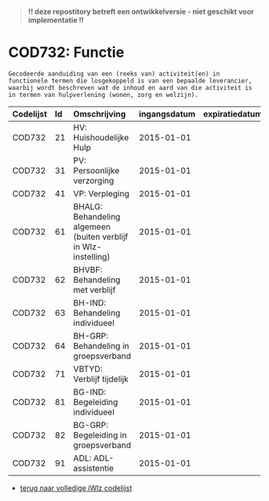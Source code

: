 > **!! deze repostitory betreft een ontwikkelversie - niet geschikt voor implementatie !!**	
# COD732: Functie	
	Gecodeerde aanduiding van een (reeks van) activiteit(en) in functionele termen die losgekoppeld is van een bepaalde leverancier, waarbij wordt beschreven wat de inhoud en aard van die activiteit is in termen van hulpverlening (wonen, zorg en welzijn).	
|Codelijst|Id|Omschrijving|ingangsdatum|expiratiedatum|mutatiedatum|mutatie|	
|:--|:--|:--|:--|:--|:--|:--|	
|	COD732	|	21	|	HV: Huishoudelijke Hulp	|	2015-01-01	|		|	2017-07-01	|	gewijzigd	|
|	COD732	|	31	|	PV: Persoonlijke verzorging	|	2015-01-01	|		|		|		|
|	COD732	|	41	|	VP: Verpleging	|	2015-01-01	|		|		|		|
|	COD732	|	61	|	BHALG: Behandeling algemeen (buiten verblijf in Wlz-instelling)	|	2015-01-01	|		|		|		|
|	COD732	|	62	|	BHVBF: Behandeling met verblijf	|	2015-01-01	|		|		|		|
|	COD732	|	63	|	BH-IND: Behandeling individueel	|	2015-01-01	|		|		|		|
|	COD732	|	64	|	BH-GRP: Behandeling in groepsverband	|	2015-01-01	|		|		|		|
|	COD732	|	71	|	VBTYD: Verblijf tijdelijk	|	2015-01-01	|		|		|		|
|	COD732	|	81	|	BG-IND: Begeleiding individueel	|	2015-01-01	|		|		|		|
|	COD732	|	82	|	BG-GRP: Begeleiding in groepsverband	|	2015-01-01	|		|		|		|
|	COD732	|	91	|	ADL: ADL-assistentie	|	2015-01-01	|		|		|		|

* [terug naar volledige iWlz codelijst](../../iWlz-codelijsten.md)

